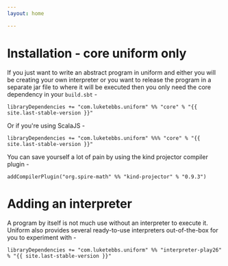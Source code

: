```yaml
---
layout: home

---
```


# Installation - core uniform only

If you just want to write an abstract program in uniform and either
you will be creating your own interpreter or you want to release the
program in a separate jar file to where it will be executed then you
only need the core dependency in your `build.sbt` -

```
libraryDependencies += "com.luketebbs.uniform" %% "core" % "{{ site.last-stable-version }}"
```

Or if you're using ScalaJS - 

```
libraryDependencies += "com.luketebbs.uniform" %%% "core" % "{{ site.last-stable-version }}"
```

You can save yourself a lot of pain by using the kind projector compiler plugin - 

```
addCompilerPlugin("org.spire-math" %% "kind-projector" % "0.9.3")
```

# Adding an interpreter

A program by itself is not much use without an interpreter to execute
it. Uniform also provides several ready-to-use interpreters
out-of-the-box for you to experiment with - 

```
libraryDependencies += "com.luketebbs.uniform" %% "interpreter-play26" % "{{ site.last-stable-version }}"
```

